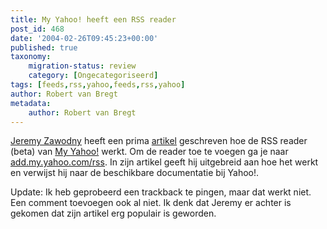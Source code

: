 ```yaml
---
title: My Yahoo! heeft een RSS reader
post_id: 468
date: '2004-02-26T09:45:23+00:00'
published: true
taxonomy:
    migration-status: review
    category: [Ongecategoriseerd]
tags: [feeds,rss,yahoo,feeds,rss,yahoo]
author: Robert van Bregt
metadata:
    author: Robert van Bregt
---
```

 [Jeremy Zawodny](http://jeremy.zawodny.com/blog/) heeft een prima [artikel](http://jeremy.zawodny.com/blog/archives/001474.html) geschreven hoe de RSS reader (beta) van [My Yahoo!](http://my.yahoo.com/) werkt. Om de reader toe te voegen ga je naar [add.my.yahoo.com/rss](http://add.my.yahoo.com/rss). In zijn artikel geeft hij uitgebreid aan hoe het werkt en verwijst hij naar de beschikbare documentatie bij Yahoo!.

Update: Ik heb geprobeerd een trackback te pingen, maar dat werkt niet. Een comment toevoegen ook al niet. Ik denk dat Jeremy er achter is gekomen dat zijn artikel erg populair is geworden.